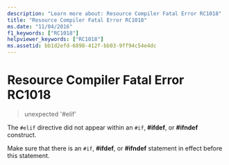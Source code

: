 ```yaml
---
description: "Learn more about: Resource Compiler Fatal Error RC1018"
title: "Resource Compiler Fatal Error RC1018"
ms.date: "11/04/2016"
f1_keywords: ["RC1018"]
helpviewer_keywords: ["RC1018"]
ms.assetid: bb1d2efd-6898-412f-bb03-9ff94c54e4dc
---
```

# Resource Compiler Fatal Error RC1018

> unexpected '#elif'

The `#elif` directive did not appear within an `#if`, **#ifdef**, or **#ifndef** construct.

Make sure that there is an `#if`, **#ifdef**, or **#ifndef** statement in effect before this statement.
